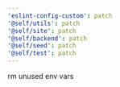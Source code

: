```yaml
---
'eslint-config-custom': patch
'@self/utils': patch
'@self/site': patch
'@self/backend': patch
'@self/seed': patch
'@self/test': patch
---
```


rm unused env vars
